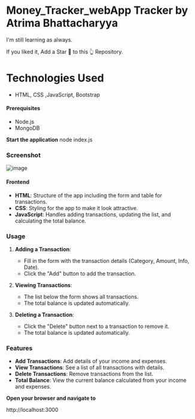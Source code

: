 # Money_Tracker_webApp Tracker by Atrima Bhattacharyya

I'm still learning as always. 

If you liked it, Add a Star 🌟 to this 👆 Repository.

<h1> Technologies Used</h1>

- HTML, CSS ,JavaScript, Bootstrap

#### Prerequisites

- Node.js 
- MongoDB 

**Start the application**
   node index.js
### Screenshot

![image](https://github.com/atrimabhatta/Money_Tracker_App_with_NodeJS_and_MongoDB-main/assets/159685040/ac6fd537-e0ea-4789-b2a0-654fac5da6b3)


#### Frontend 

- **HTML**: Structure of the app including the form and table for transactions.
- **CSS**: Styling for the app to make it look attractive.
- **JavaScript**: Handles adding transactions, updating the list, and calculating the total balance.

### Usage

1. **Adding a Transaction**:
   - Fill in the form with the transaction details (Category, Amount, Info, Date).
   - Click the "Add" button to add the transaction.

2. **Viewing Transactions**:
   - The list below the form shows all transactions.
   - The total balance is updated automatically.

3. **Deleting a Transaction**:
   - Click the "Delete" button next to a transaction to remove it.
   - The total balance is updated automatically.

### Features

- **Add Transactions**: Add details of your income and expenses.
- **View Transactions**: See a list of all transactions with details.
- **Delete Transactions**: Remove transactions from the list.
- **Total Balance**: View the current balance calculated from your income and expenses.


**Open your browser and navigate to**
   
   http://localhost:3000
   
